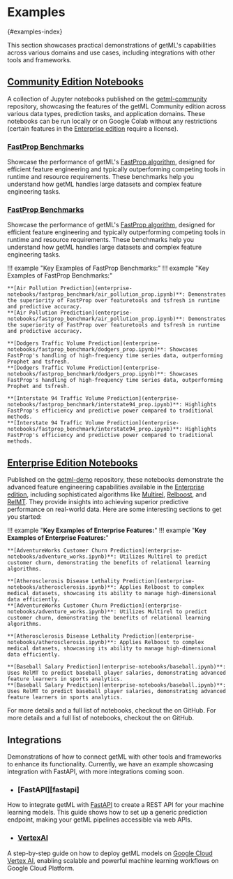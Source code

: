 # Examples
[](){#examples-index}

This section showcases practical demonstrations of getML's capabilities across various domains and use cases, including integrations with other tools and frameworks.

## [Community Edition Notebooks](community-notebooks/index.md)

A collection of Jupyter notebooks published on the [getml-community](https://github.com/getml/getml-community/tree/main/demo-notebooks) repository, showcasing the features of the getML Community edition across various data types, prediction tasks, and application domains. These notebooks can be run locally or on Google Colab without any restrictions (certain features in the [Enterprise edition](/enterprise/benefits.md) require a license).

### [FastProp Benchmarks](enterprise-notebooks/fastprop_benchmark/index.md)
Showcase the performance of getML's [FastProp algorithm](https://docs.getml.com/latest/user_guide/feature_engineering/feature_engineering.html#fastprop), designed for efficient feature engineering and typically outperforming competing tools in runtime and resource requirements. These benchmarks help you understand how getML handles large datasets and complex feature engineering tasks.
### [FastProp Benchmarks](enterprise-notebooks/fastprop_benchmark/index.md)
Showcase the performance of getML's [FastProp algorithm](https://docs.getml.com/latest/user_guide/feature_engineering/feature_engineering.html#fastprop), designed for efficient feature engineering and typically outperforming competing tools in runtime and resource requirements. These benchmarks help you understand how getML handles large datasets and complex feature engineering tasks.

!!! example "Key Examples of FastProp Benchmarks:"
!!! example "Key Examples of FastProp Benchmarks:"

    **[Air Pollution Prediction](enterprise-notebooks/fastprop_benchmark/air_pollution_prop.ipynb)**: Demonstrates the superiority of FastProp over featuretools and tsfresh in runtime and predictive accuracy.
    **[Air Pollution Prediction](enterprise-notebooks/fastprop_benchmark/air_pollution_prop.ipynb)**: Demonstrates the superiority of FastProp over featuretools and tsfresh in runtime and predictive accuracy.

    **[Dodgers Traffic Volume Prediction](enterprise-notebooks/fastprop_benchmark/dodgers_prop.ipynb)**: Showcases FastProp's handling of high-frequency time series data, outperforming Prophet and tsfresh.
    **[Dodgers Traffic Volume Prediction](enterprise-notebooks/fastprop_benchmark/dodgers_prop.ipynb)**: Showcases FastProp's handling of high-frequency time series data, outperforming Prophet and tsfresh.

    **[Interstate 94 Traffic Volume Prediction](enterprise-notebooks/fastprop_benchmark/interstate94_prop.ipynb)**: Highlights FastProp's efficiency and predictive power compared to traditional methods.
    **[Interstate 94 Traffic Volume Prediction](enterprise-notebooks/fastprop_benchmark/interstate94_prop.ipynb)**: Highlights FastProp's efficiency and predictive power compared to traditional methods.

## [Enterprise Edition Notebooks](enterprise-notebooks/index.md)
Published on the [getml-demo](https://github.com/getml/getml-demo) repository, these notebooks demonstrate the advanced feature engineering capabilities available in the [Enterprise edition](/enterprise/benefits.md), including sophisticated algorithms like [Multirel](https://docs.getml.com/latest/user_guide/feature_engineering/feature_engineering.html#multirel), [Relboost](https://docs.getml.com/latest/user_guide/feature_engineering/feature_engineering.html#relboost), and [RelMT](https://docs.getml.com/latest/user_guide/feature_engineering/feature_engineering.html#relmt). They provide insights into achieving superior predictive performance on real-world data. Here are some interesting sections to get you started:

!!! example "**Key Examples of Enterprise Features:**"
!!! example "**Key Examples of Enterprise Features:**"

    **[AdventureWorks Customer Churn Prediction](enterprise-notebooks/adventure_works.ipynb)**: Utilizes Multirel to predict customer churn, demonstrating the benefits of relational learning algorithms.

    **[Atherosclerosis Disease Lethality Prediction](enterprise-notebooks/atherosclerosis.ipynb)**: Applies Relboost to complex medical datasets, showcasing its ability to manage high-dimensional data efficiently.
    **[AdventureWorks Customer Churn Prediction](enterprise-notebooks/adventure_works.ipynb)**: Utilizes Multirel to predict customer churn, demonstrating the benefits of relational learning algorithms.

    **[Atherosclerosis Disease Lethality Prediction](enterprise-notebooks/atherosclerosis.ipynb)**: Applies Relboost to complex medical datasets, showcasing its ability to manage high-dimensional data efficiently.

    **[Baseball Salary Prediction](enterprise-notebooks/baseball.ipynb)**: Uses RelMT to predict baseball player salaries, demonstrating advanced feature learners in sports analytics.
    **[Baseball Salary Prediction](enterprise-notebooks/baseball.ipynb)**: Uses RelMT to predict baseball player salaries, demonstrating advanced feature learners in sports analytics.

For more details and a full list of notebooks, checkout the  on GitHub.
For more details and a full list of notebooks, checkout the  on GitHub.

## Integrations
Demonstrations of how to connect getML with other tools and frameworks to enhance its functionality. Currently, we have an example showcasing integration with FastAPI, with more integrations coming soon.

- ### [FastAPI][fastapi]
How to integrate getML with [FastAPI](https://fastapi.tiangolo.com/) to create a REST API for your machine learning models. This guide shows how to set up a generic prediction endpoint, making your getML pipelines accessible via web APIs.

- ### [VertexAI](integrations/vertexai/vertexai.ipynb)
A step-by-step guide on how to deploy getML models on [Google Cloud Vertex AI](https://cloud.google.com/vertex-ai), enabling scalable and powerful machine learning workflows on Google Cloud Platform.
